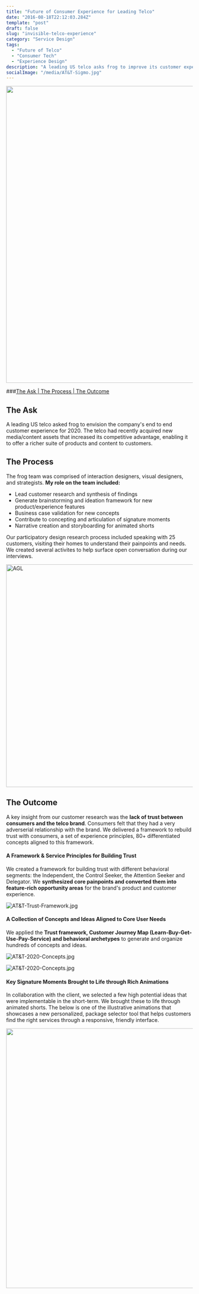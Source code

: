 ```yaml
---
title: "Future of Consumer Experience for Leading Telco" 
date: "2016-08-18T22:12:03.284Z"
template: "post"
draft: false
slug: "invisible-telco-experience"
category: "Service Design"
tags:
  - "Future of Telco"
  - "Consumer Tech"
  - "Experience Design"
description: "A leading US telco asks frog to improve its customer experience for 2020."
socialImage: "/media/AT&T-Sigmo.jpg"
---
```


<img src="/media/AT&T-Sigmo.jpg" width="800" />

###[The Ask | ](#the-ask) [The Process | ](#the-process) [The Outcome](#the-outcome)

## The Ask

A leading US telco asked frog to envision the company's end to end customer experience for 2020. The telco had recently acquired new media/content assets that increased its competitive advantage, enabling it to offer a richer suite of products and content to customers.

## The Process

The frog team was comprised of interaction designers, visual designers, and strategists. **My role on the team included:**
- Lead customer research and synthesis of findings
- Generate brainstorming and ideation framework for new product/experience features
- Business case validation for new concepts
- Contribute to concepting and articulation of signature moments
- Narrative creation and storyboarding for animated shorts

Our participatory design research process included speaking with 25 customers, visiting their homes to understand their painpoints and needs. We created several activites to help surface open conversation during our interviews. 

<img src="/media/AT&T-Research.jpg" alt="AGL" width="600"/>

## The Outcome

A key insight from our customer research was the **lack of trust between consumers and the telco brand**. Consumers felt that they had a very adverserial relationship with the brand. We delivered a framework to rebuild trust with consumers, a set of experience principles, 80+ differentiated concepts aligned to this framework.

####  A Framework & Service Principles for Building Trust

We created a framework for building trust with different behavioral segments: the Independent, the Control Seeker, the Attention Seeker and Delegator. We **synthesized core painpoints and converted them into feature-rich opportunity areas** for the brand's product and customer experience.

![AT&T-Trust-Framework.jpg](/media/AT&T-Trust-Framework.jpg)

####  A Collection of Concepts and Ideas Aligned to Core User Needs

We applied the **Trust framework, Customer Journey Map (Learn-Buy-Get-Use-Pay-Service) and behavioral archetypes** to generate and organize hundreds of concepts and ideas. 

![AT&T-2020-Concepts.jpg](/media/AT&T-2020-Concepts.jpg)

![AT&T-2020-Concepts.jpg](/media/AT&T-Archetype.jpg)

#### Key Signature Moments Brought to Life through Rich Animations

In collaboration with the client, we selected a few high potential ideas that were implementable in the short-term. We brought these to life through animated shorts. The below is one of the illustrative animations that showcases a new personalized, package selector tool that helps customers find the right services through a responsive, friendly interface.

<img src="/media/AT&T-Animation.gif" width="700" />


